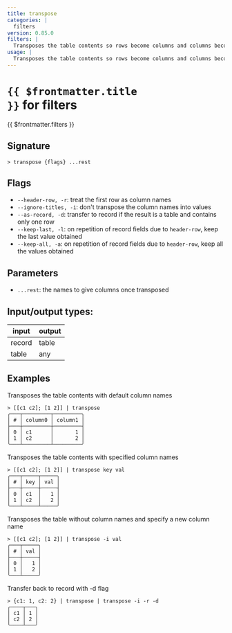 ```yaml
---
title: transpose
categories: |
  filters
version: 0.85.0
filters: |
  Transposes the table contents so rows become columns and columns become rows.
usage: |
  Transposes the table contents so rows become columns and columns become rows.
---
```

<!-- This file is automatically generated. Please edit the command in https://github.com/nushell/nushell instead. -->

# <code>{{ $frontmatter.title }}</code> for filters

<div class='command-title'>{{ $frontmatter.filters }}</div>

## Signature

```> transpose {flags} ...rest```

## Flags

 -  `--header-row, -r`: treat the first row as column names
 -  `--ignore-titles, -i`: don't transpose the column names into values
 -  `--as-record, -d`: transfer to record if the result is a table and contains only one row
 -  `--keep-last, -l`: on repetition of record fields due to `header-row`, keep the last value obtained
 -  `--keep-all, -a`: on repetition of record fields due to `header-row`, keep all the values obtained

## Parameters

 -  `...rest`: the names to give columns once transposed


## Input/output types:

| input  | output |
| ------ | ------ |
| record | table  |
| table  | any    |
## Examples

Transposes the table contents with default column names
```nu
> [[c1 c2]; [1 2]] | transpose
╭───┬─────────┬─────────╮
│ # │ column0 │ column1 │
├───┼─────────┼─────────┤
│ 0 │ c1      │       1 │
│ 1 │ c2      │       2 │
╰───┴─────────┴─────────╯

```

Transposes the table contents with specified column names
```nu
> [[c1 c2]; [1 2]] | transpose key val
╭───┬─────┬─────╮
│ # │ key │ val │
├───┼─────┼─────┤
│ 0 │ c1  │   1 │
│ 1 │ c2  │   2 │
╰───┴─────┴─────╯

```

Transposes the table without column names and specify a new column name
```nu
> [[c1 c2]; [1 2]] | transpose -i val
╭───┬─────╮
│ # │ val │
├───┼─────┤
│ 0 │   1 │
│ 1 │   2 │
╰───┴─────╯

```

Transfer back to record with -d flag
```nu
> {c1: 1, c2: 2} | transpose | transpose -i -r -d
╭────┬───╮
│ c1 │ 1 │
│ c2 │ 2 │
╰────┴───╯
```
